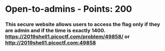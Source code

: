  
# Open-to-admins - Points: 200
 
### This secure website allows users to access the flag only if they are admin and if the time is exactly 1400. https://2019shell1.picoctf.com/problem/49858/ or http://2019shell1.picoctf.com:49858


